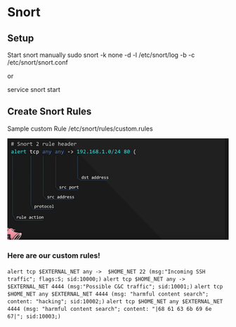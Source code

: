 # Snort

## Setup

Start snort manually
sudo snort -k none -d -l /etc/snort/log -b -c /etc/snort/snort.conf

or 

service snort start

## Create Snort Rules

Sample custom Rule
/etc/snort/rules/custom.rules


![](Snort%202%20rule%20header.png)


### Here are our custom rules!
`
alert tcp $EXTERNAL_NET any ->  $HOME_NET 22 (msg:"Incoming SSH traffic"; flags:S; sid:10000;)
`
`alert tcp $HOME_NET any -> $EXTERNAL_NET 4444 (msg:"Possible C&C traffic"; sid:10001;)`
`alert tcp $HOME_NET any $EXTERNAL_NET 4444 (msg: "harmful content search"; content: "hacking"; sid:10002;)`
`alert tcp $HOME_NET any $EXTERNAL_NET 4444 (msg: "harmful content search"; content: "|68 61 63 6b 69 6e 67|"; sid:10003;)`